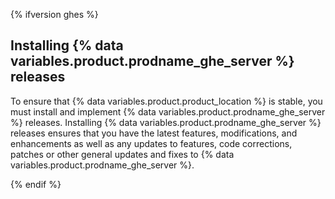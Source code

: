 {% ifversion ghes %}

## Installing {% data variables.product.prodname_ghe_server %} releases

To ensure that {% data variables.product.product_location %} is stable, you must install and implement {% data variables.product.prodname_ghe_server %} releases. Installing {% data variables.product.prodname_ghe_server %} releases ensures that you have the latest features, modifications, and enhancements as well as any updates to features, code corrections, patches or other general updates and fixes to {% data variables.product.prodname_ghe_server %}.

{% endif %}
